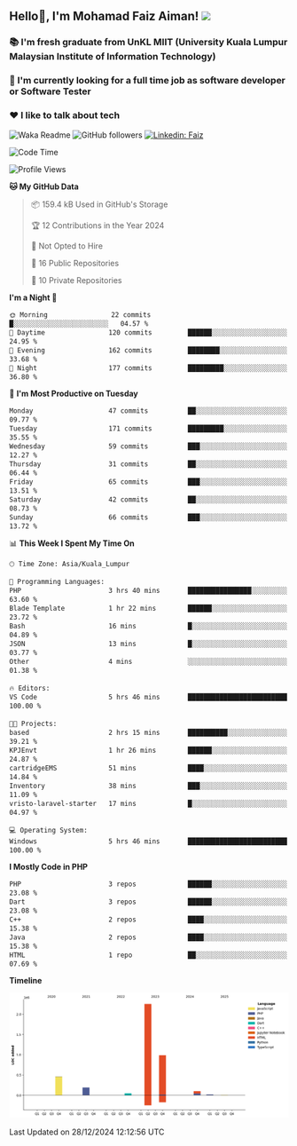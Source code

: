 <h2> Hello👋, I'm Mohamad Faiz Aiman! <img src="https://media.giphy.com/media/12oufCB0MyZ1Go/giphy.gif" width="50"></h2>

### 📚 I'm fresh graduate from UnKL MIIT (University Kuala Lumpur Malaysian Institute of Information Technology)
###  🔭 I'm currently looking for a full time job as software developer or Software Tester
###  ❤️ I like to talk about tech 


![Waka Readme](https://github.com/anmol098/anmol098/workflows/Waka%20Readme/badge.svg)
![GitHub followers](https://img.shields.io/github/followers/faizaiman?label=Follow&style=social)
[![Linkedin: Faiz](https://img.shields.io/badge/-Faiz-blue?style=flat-square&logo=Linkedin&logoColor=white&link=https://www.linkedin.com/in/mohamad-faiz-aiman-623747192/)](https://www.linkedin.com/in/mohamad-faiz-aiman-623747192/)

<!--START_SECTION:waka-->
![Code Time](http://img.shields.io/badge/Code%20Time-250%20hrs%2012%20mins-blue)

![Profile Views](http://img.shields.io/badge/Profile%20Views-9-blue)

**🐱 My GitHub Data** 

> 📦 159.4 kB Used in GitHub's Storage 
 > 
> 🏆 12 Contributions in the Year 2024
 > 
> 🚫 Not Opted to Hire
 > 
> 📜 16 Public Repositories 
 > 
> 🔑 10 Private Repositories 
 > 
**I'm a Night 🦉** 

```text
🌞 Morning                22 commits          █░░░░░░░░░░░░░░░░░░░░░░░░   04.57 % 
🌆 Daytime                120 commits         ██████░░░░░░░░░░░░░░░░░░░   24.95 % 
🌃 Evening                162 commits         ████████░░░░░░░░░░░░░░░░░   33.68 % 
🌙 Night                  177 commits         █████████░░░░░░░░░░░░░░░░   36.80 % 
```
📅 **I'm Most Productive on Tuesday** 

```text
Monday                   47 commits          ██░░░░░░░░░░░░░░░░░░░░░░░   09.77 % 
Tuesday                  171 commits         █████████░░░░░░░░░░░░░░░░   35.55 % 
Wednesday                59 commits          ███░░░░░░░░░░░░░░░░░░░░░░   12.27 % 
Thursday                 31 commits          ██░░░░░░░░░░░░░░░░░░░░░░░   06.44 % 
Friday                   65 commits          ███░░░░░░░░░░░░░░░░░░░░░░   13.51 % 
Saturday                 42 commits          ██░░░░░░░░░░░░░░░░░░░░░░░   08.73 % 
Sunday                   66 commits          ███░░░░░░░░░░░░░░░░░░░░░░   13.72 % 
```


📊 **This Week I Spent My Time On** 

```text
🕑︎ Time Zone: Asia/Kuala_Lumpur

💬 Programming Languages: 
PHP                      3 hrs 40 mins       ████████████████░░░░░░░░░   63.60 % 
Blade Template           1 hr 22 mins        ██████░░░░░░░░░░░░░░░░░░░   23.72 % 
Bash                     16 mins             █░░░░░░░░░░░░░░░░░░░░░░░░   04.89 % 
JSON                     13 mins             █░░░░░░░░░░░░░░░░░░░░░░░░   03.77 % 
Other                    4 mins              ░░░░░░░░░░░░░░░░░░░░░░░░░   01.38 % 

🔥 Editors: 
VS Code                  5 hrs 46 mins       █████████████████████████   100.00 % 

🐱‍💻 Projects: 
based                    2 hrs 15 mins       ██████████░░░░░░░░░░░░░░░   39.21 % 
KPJEnvt                  1 hr 26 mins        ██████░░░░░░░░░░░░░░░░░░░   24.87 % 
cartridgeEMS             51 mins             ████░░░░░░░░░░░░░░░░░░░░░   14.84 % 
Inventory                38 mins             ███░░░░░░░░░░░░░░░░░░░░░░   11.09 % 
vristo-laravel-starter   17 mins             █░░░░░░░░░░░░░░░░░░░░░░░░   04.97 % 

💻 Operating System: 
Windows                  5 hrs 46 mins       █████████████████████████   100.00 % 
```

**I Mostly Code in PHP** 

```text
PHP                      3 repos             ██████░░░░░░░░░░░░░░░░░░░   23.08 % 
Dart                     3 repos             ██████░░░░░░░░░░░░░░░░░░░   23.08 % 
C++                      2 repos             ████░░░░░░░░░░░░░░░░░░░░░   15.38 % 
Java                     2 repos             ████░░░░░░░░░░░░░░░░░░░░░   15.38 % 
HTML                     1 repo              ██░░░░░░░░░░░░░░░░░░░░░░░   07.69 % 
```



**Timeline**

![Lines of Code chart](https://raw.githubusercontent.com/faizaiman/faizaiman/main/assets/bar_graph.png)


 Last Updated on 28/12/2024 12:12:56 UTC
<!--END_SECTION:waka-->
